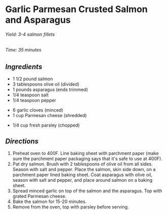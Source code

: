 # Garlic Parmesan Crusted Salmon and Asparagus

######  Yield: 3-4 salmon fillets
######  Time:  35 minutes

##  *Ingredients*
- 1 1/2 pound salmon
- 3 tablespoons olive oil (divided)
- 1 pounds asparagus (ends trimmed)
- 1/4 teaspoon salt
- 1/4 teaspoon pepper
<!--  -->
- 6 garlic cloves (minced)
- 1 cup Parmesan cheese (shredded)
<!--  -->
- 1/4 cup fresh parsley (chopped)

##  *Directions*
1. Preheat oven to 400F. Line baking sheet with parchment paper (make sure the parchment paper packaging says that it's safe to use at 400F).
2. Pat dry salmon. Brush with 2 tablespoons of olive oil from all sides. Season with salt and pepper. Place the salmon, skin side down, on a parchment paper lined baking sheet. Coat asparagus with olive oil, season with salt and pepper, and place around salmon on a baking sheet.
3. Spread minced garlic on top of the salmon and the asparagus. Top with grated Parmesan cheese.
4. Bake the salmon for 15-20 minutes.
5. Remove from the oven, top with parsley before serving.